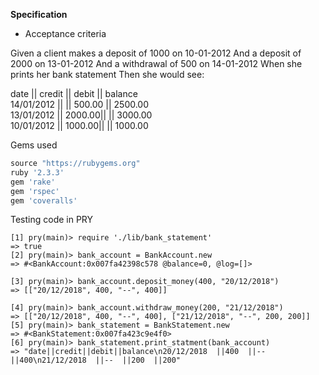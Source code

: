 **Specification**

- Acceptance criteria  

Given a client makes a deposit of 1000 on 10-01-2012 And a deposit of 2000 on 13-01-2012 And a withdrawal of 500 on 14-01-2012 When she prints her bank statement Then she would see:

date       || credit || debit   || balance  
14/01/2012 ||        || 500.00  || 2500.00  
13/01/2012 || 2000.00||         || 3000.00  
10/01/2012 || 1000.00||         || 1000.00  


Gems used
```ruby
source "https://rubygems.org"
ruby '2.3.3'
gem 'rake'
gem 'rspec'
gem 'coveralls'

```
Testing code in PRY

```
[1] pry(main)> require './lib/bank_statement'
=> true
[2] pry(main)> bank_account = BankAccount.new
=> #<BankAccount:0x007fa42398c578 @balance=0, @log=[]>

[3] pry(main)> bank_account.deposit_money(400, "20/12/2018")
=> [["20/12/2018", 400, "--", 400]]

[4] pry(main)> bank_account.withdraw_money(200, "21/12/2018")
=> [["20/12/2018", 400, "--", 400], ["21/12/2018", "--", 200, 200]]
[5] pry(main)> bank_statement = BankStatement.new
=> #<BankStatement:0x007fa423c9e4f0>
[6] pry(main)> bank_statement.print_statment(bank_account)
=> "date||credit||debit||balance\n20/12/2018  ||400  ||--  ||400\n21/12/2018  ||--  ||200  ||200"
```
